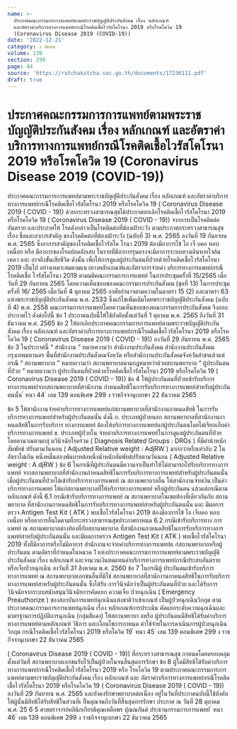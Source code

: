 ```yaml
---
name: >-
  ประกาศคณะกรรมการการแพทย์ตามพระราชบัญญัติประกันสังคม เรื่อง หลักเกณฑ์
  และอัตราค่าบริการทางการแพทย์กรณีโรคติดเชื้อไวรัสโคโรนา 2019 หรือโรคโควิด 19
  (Coronavirus Disease 2019 (COVID-19))
date: '2022-12-21'
category: ง พิเศษ
volume: 139
section: 299
page: 44
source: 'https://ratchakitcha.soc.go.th/documents/17236111.pdf'
draft: true
---
```


# ประกาศคณะกรรมการการแพทย์ตามพระราชบัญญัติประกันสังคม เรื่อง หลักเกณฑ์ และอัตราค่าบริการทางการแพทย์กรณีโรคติดเชื้อไวรัสโคโรนา 2019 หรือโรคโควิด 19 (Coronavirus Disease 2019 (COVID-19))

ประกาศคณะกรรมการการแพทย์ตามพระราชบัญญัติประกันสังคม เรื่อง หลักเกณฑ์ และอัตราค่าบริการทางการแพทย์กรณีโรคติดเชื้อไวรัสโคโรนา 2019 หรือโรคโควิด 19 ( Coronavirus Disease 2019 ( COVID - 19)) ด้วยกระทรวงสาธารณสุขได้ประกาศยกเลิกโรคติดเชื้อไวรัสโคโรนา 2019 หรือโรคโควิด 19 ( Coronavirus Disease 2019 ( COVID - 19)) จากการเป็นโรคติดต่ออันตราย และประกาศให้ โรคดังกล่าวเป็นโรคติดต่อที่ต้องเฝ้าระวัง ตามประกาศกระทรวงสาธารณสุข เรื่อง ชื่อและอาการสำคัญ ของโรคติดต่อที่ต้องเฝ้าระวัง (ฉบับที่ 3) พ.ศ. 2565 ลงวันที่ 19 กันยายน พ.ศ. 2565 ซึ่งอาการสาคัญของโรคติดเชื้อไวรัสโค โรนา 2019 ต้องมีอาการไข้ ไอ เจ็ บคอ หอบเหนื่อย หรือ มีอาการของโรคปอดอักเสบ ในรายที่มีอาการรุนแรงจะมีอาการระบบทางเดินหายใจล้มเหลว และ อาจถึงขั้นเสียชีวิต ดังนั้น เพื่อให้การดูแลผู้ประกันตนที่ป่วยด้วยโรคติดเชื้อไวรัสโคโรนา 2019 เป็นไป อย่างเหมาะสมตามแนวทางหลักเกณฑ์และอัตราการจ่ายค่า บริการทางการแพทย์กรณีโรคติดเชื้อ ไวรัสโคโรนา 2019 ตามมติคณะกรรมการการแพทย์ ในการประชุมครั้งที่ 15/2565 เมื่อวันที่ 29 กันยายน 2565 โดยความเห็นชอบของคณะกรรมการประกันสังคม (ชุดที่ 13) ในการประชุม ครั้งที่ 16/ 2565 เมื่อวันที่ 4 ตุลาคม 2565 อาศัยอำนาจตามความในมาตรา 15 (2) และมาตรา 63 แห่งพระราชบัญญัติประกันสังคม พ.ศ. 2533 ซึ่งแก้ไขเพิ่มเติมโดยพระราชบัญญัติประกันสังคม (ฉบับที่ 4) พ.ศ. 2558 คณะกรรมการการแพทย์โดยความเห็นชอบของคณะกรรมการประกันสังคม จึงออกประกาศไว้ ดังต่อไปนี้ ข้อ 1 ประกาศฉบับนี้ให้ใช้บังคับตั้งแต่วันที่ 1 ตุลาคม พ.ศ. 2565 ถึงวันที่ 31 ธันวาคม พ.ศ. 2565 ข้อ 2 ให้ยกเลิกประกาศคณะกรรมการการแพทย์ตามพระราชบัญญัติประกันสังคม เรื่อง หลักเกณฑ์ และอัตราค่าบริการทางการแพทย์กรณีโรคติดเชื้อไวรัสโคโรนา 2019 หรือโรคโควิด 19 ( Coronavirus Disease 2019 ( COVID - 19)) ลงวันที่ 29 กันยายน พ.ศ. 2565 ข้อ 3 ในประกาศนี้ “ สำนักงาน ” หมายความว่า สำนักงานประกันสังคม สำนักงานประกันสังคมกรุงเทพมหานคร พื้นที่สำนักงานประกันสังคมจังหวัด หรือสำนักงานประกันสังคมจังหวัดสำขาแล้วแต่กรณี “ สถานพยาบาล ” หมายความว่า สถานพยาบาลตามกฎหมายว่าด้วยสถานพยาบาล “ ผู้ประกันตนที่ป่วย ” หมายความว่า ผู้ประกันตนที่ป่วยด้วยโรคติดเชื้อไวรัสโคโรนา 2019 หรือโรคโควิด 19 ( Coronavirus Disease 2019 ( COVID - 19)) ข้อ 4 ให้ผู้ประกันตนที่ป่วยเข้ารับบริการทางการแพทย์จากสถานพยาบาลที่สานักงาน กำหนดสิทธิในการรับบริการทางการแพทย์สำหรับผู้ประกันตนนั้น ้ หนา 44 ่ เลม 139 ตอนพิเศษ 299 ง ราชกิจจานุเบกษา 22 ธันวาคม 2565

ข้อ 5 ให้สานักงานจ่ายค่าบริการทางการแพทย์แก่สถานพยาบาลที่สานักงานกาหนดสิทธิ ในการรับบริการทางการแพทย์สำหรับผู้ประกันตนนั้น ดังนี้ ก. ประเภทผู้ป่วยนอก สถานพยาบาลที่สานักงานกาหนดสิทธิในการรับบริการ ทางการแพทย์ ต้องให้บริการทางการแพทย์แก่ผู้ประกันตนโดยไม่เรียกเก็บค่าบริการทางการแพทย์ ข. ประเภทผู้ป่วยใน จ่ายค่าบริการทางการแพทย์ในการดูแลผู้ประกันตนที่ป่วย โดยคานวณตามกลุ่ มวินิจฉัยโรคร่วม ( Diagnosis Related Groups : DRGs ) ที่มีค่าน้าหนักสัมพัทธ์ ปรับตามวันนอน ( Adjusted Relative weight : AdjRW ) มากกว่าหรือเท่ากับ 2 ในอัตราไม่เกิน หนึ่งหมื่นสองพันบาทต่อหนึ่งน้ำหนักสัมพัทธ์ปรับตามวันนอน ( Adjusted Relative weight : A djRW ) ข้อ 6 ในกรณีที่ผู้ประกันตนมีความจาเป็นทำให้ไม่สามารถไปรับบริการทางการแพทย์ จากสถานพยาบาลที่สำนักงานกำหนดสิทธิในการรับบริการทางการแพทย์สำหรับผู้ประกันตนนั้น เมื่อผู้ประกันตนที่ป่วยได้เข้ารับบริการทางการแพทย์ ณ สถานพยาบาลอื่น ให้สานักงานจ่ายเงิน เป็นค่าบริการทางการแพทย์ ให้แก่สถานพยาบาลที่ให้บริการทางการแพทย์ หรือผู้ประกันตน แล้วแต่กรณีตามหลักเกณฑ์ ดังนี้ 6.1 กรณีเข้ารับบริการทางการแพทย์ ณ สถานพยาบาลในเขตท้องที่เดียวกันกับ สถานพยาบาล ที่สานักงานกาหนดสิทธิในการรับบริการทางการแพทย์สาหรับผู้ประกันตนนั้น และ มีผลการตรวจ Antigen Test Kit ( ATK ) พบเชื้อไวรัสโคโรนา 2019 ต้องมีอาการไข้ ไอ เจ็บคอ หอบเหนื่อย หรืออาการอื่นใดตามที่กระทรวงสาธารณสุขประกาศกาหนด 6.2 กรณีเข้ารับบริการทาง การแพทย์ ณ สถานพยาบาลต่างท้องที่กับสถานพยาบาล ที่สานักงานกาหนดสิทธิในการรับบริการทางการแพทย์สาหรับผู้ประกันตนนั้น และมีผลการตรวจ Antigen Test Kit ( ATK ) พบเชื้อไวรัสโคโรนา 2019 ทั้งที่มีอาการหรือไม่มีอาการ สำนักงานจะจ่ายค่าบริการทางการแพทย์แ ก่สถานพยาบาลหรือผู้ประกันตน ตามอัตราที่กำหนดในหมวด 1 แห่งประกาศคณะกรรมการการแพทย์ตามพระราชบัญญัติประกันสังคม เรื่อง หลักเกณฑ์ และจานวนเงินทดแทนค่าบริการทางการแพทย์กรณีประสบอันตราย หรือเจ็บป่วยฉุกเฉิน ลงวันที่ 31 สิงหาคม พ.ศ. 2560 ข้อ 7 ในกรณีผู้ ประกันตนเข้ารับบริการทางการแพทย์ ณ สถานพยาบาลเอกชนอื่นที่มิใช่ สถานพยาบาลที่สานักงานกาหนดสิทธิในการรับบริการทางการแพทย์สาหรับผู้ประกันตนนั้น ซึ่งได้รับ การวินิจฉัยว่าเป็นผู้ประกันตนที่ป่วย และได้รับการวินิจฉัยจากระบบสนับสนุนวินิจฉัยการคัดแยก ความเจ็บ ป่วยฉุกเฉิน ( Emergency Preauthorize ) ของสถาบันการแพทย์ฉุกเฉินแห่งชาติว่าเข้าเกณฑ์ เป็นผู้ป่วยฉุกเฉินวิกฤต ตามประกาศคณะกรรมการการแพทย์ฉุกเฉิน เรื่อง หลักเกณฑ์การประเมิน คัดแยกระดับความฉุกเฉินและมาตรฐานการปฏิบัติการฉุกเฉิน (กลุ่มสีแดง) ให้สถานพยาบา ลหรือ ผู้ประกันตนมีสิทธิได้รับค่าบริการทางการแพทย์ตามหลักเกณฑ์ วิธีการ และเงื่อนไขการกาหนด ค่าใช้จ่ายในการดาเนินการผู้ป่วยฉุกเฉินวิกฤต กรณีโรคติดเชื้อไวรัสโคโรนา 2019 หรือโควิด 19 ้ หนา 45 ่ เลม 139 ตอนพิเศษ 299 ง ราชกิจจานุเบกษา 22 ธันวาคม 2565

( Coronavirus Disease 2019 ( COVID - 19)) ที่กระทรวงสาธารณสุข กาหนดโดยครอบคลุมตั้งแต่วันที่ สถานพยาบาลเอกชนรับไว้เป็นผู้ป่วยในจนสิ้นสุดการรักษา ข้อ 8 ผู้ใดมีสิทธิได้รับค่าบริการทางการแพทย์กรณีโรคติดเชื้อไวรัสโคโรนา 2019 หรือ โรคโควิด 19 ตามประกาศคณะกรรมการการแพทย์ตามพระราชบัญญัติประกันสังคม เรื่อง หลักเกณฑ์ และ อัตราค่าบริการทางการแพทย์กรณีโรคติดเชื้อไวรัสโคโรนา 2019 หรือโรคโควิด 19 ( Coronavirus Disease 2019 ( COVID - 19)) ลงวันที่ 29 กันยายน พ.ศ. 2565 และยังคงรักษาพยาบาลต่อเนื่อง อยู่ในวันที่ประกาศฉบับนี้ใช้บังคับ ให้ผู้นั้นมีสิทธิได้รับสิทธิในส่วนที่เ ป็นคุณจนถึงวันที่สิ้นสุดการรักษา ประกาศ ณ วันที่ 28 ตุลาคม พ.ศ. 25 6 5 ศาสตราจารย์คลินิกเกียรติคุณเหลือพร ปุณณกันต์ ประธานกรรมการการแพทย์ ้ หนา 46 ่ เลม 139 ตอนพิเศษ 299 ง ราชกิจจานุเบกษา 22 ธันวาคม 2565
